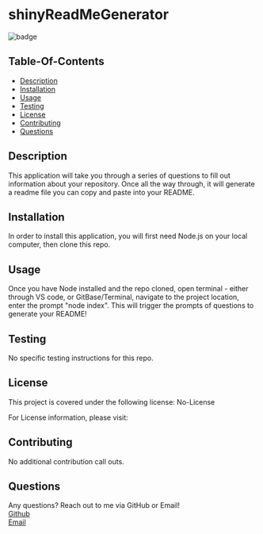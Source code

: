 
  # shinyReadMeGenerator

  ![badge](https://img.shields.io/badge/license-No-License-red)

  ## Table-Of-Contents 

  * [Description](#description)
  * [Installation](#installation)
  * [Usage](#usage)
  * [Testing](#testing)
  * [License](#license)
  * [Contributing](#contributing)
  * [Questions](#questions)

  ## Description

  This application will take you through a series of questions to fill out information about your repository. Once all the way through, it will generate a readme file you can copy and paste into your README.

  ## Installation

  In order to install this application, you will first need Node.js on your local computer, then clone this repo. 
  ## Usage

  Once you have Node installed and the repo cloned, open terminal - either through VS code, or GitBase/Terminal, navigate to the project location, enter the prompt "node index". This will trigger the prompts of questions to generate your README!

  ## Testing 

  No specific testing instructions for this repo. 

  ## License

  This project is covered under the following license: 
  No-License

  For License information, please visit: 

  ## Contributing 

  No additional contribution call outs. 

  ## Questions 

  Any questions? Reach out to me via GitHub or Email! </br>
  [Github](https://github.com/jjakobsons87) </br>
  [Email](mailto:jjakobsons87@gmail.com)
  